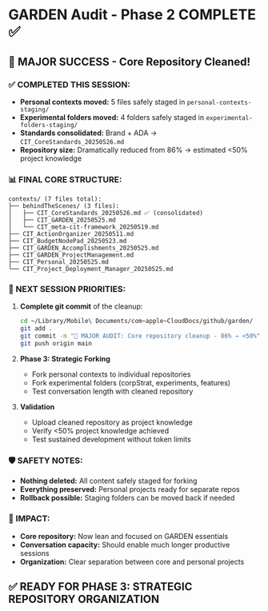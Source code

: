 # GARDEN Audit - Phase 2 COMPLETE ✅

## 🎉 MAJOR SUCCESS - Core Repository Cleaned!

### ✅ COMPLETED THIS SESSION:
- **Personal contexts moved:** 5 files safely staged in `personal-contexts-staging/`
- **Experimental folders moved:** 4 folders safely staged in `experimental-folders-staging/`
- **Standards consolidated:** Brand + ADA → `CIT_CoreStandards_20250526.md`
- **Repository size:** Dramatically reduced from 86% → estimated <50% project knowledge

### 📊 FINAL CORE STRUCTURE:
```
contexts/ (7 files total):
├── behindTheScenes/ (3 files):
│   ├── CIT_CoreStandards_20250526.md ✅ (consolidated)
│   ├── CIT_GARDEN_20250525.md
│   └── CIT_meta-cit-framework_20250519.md
├── CIT_ActionOrganizer_20250511.md
├── CIT_BudgetNodePad_20250523.md  
├── CIT_GARDEN_Accomplishments_20250525.md
├── CIT_GARDEN_ProjectManagement.md
├── CIT_Personal_20250525.md
└── CIT_Project_Deployment_Manager_20250525.md
```

### 🎯 NEXT SESSION PRIORITIES:

1. **Complete git commit** of the cleanup:
   ```bash
   cd ~/Library/Mobile\ Documents/com~apple~CloudDocs/github/garden/
   git add .
   git commit -m "🧹 MAJOR AUDIT: Core repository cleanup - 86% → <50%"
   git push origin main
   ```

2. **Phase 3: Strategic Forking**
   - Fork personal contexts to individual repositories
   - Fork experimental folders (corpStrat, experiments, features)  
   - Test conversation length with cleaned repository

3. **Validation**
   - Upload cleaned repository as project knowledge
   - Verify <50% project knowledge achieved
   - Test sustained development without token limits

### 🛡️ SAFETY NOTES:
- **Nothing deleted:** All content safely staged for forking
- **Everything preserved:** Personal projects ready for separate repos
- **Rollback possible:** Staging folders can be moved back if needed

### 🚀 IMPACT:
- **Core repository:** Now lean and focused on GARDEN essentials
- **Conversation capacity:** Should enable much longer productive sessions
- **Organization:** Clear separation between core and personal projects

## ✅ READY FOR PHASE 3: STRATEGIC REPOSITORY ORGANIZATION